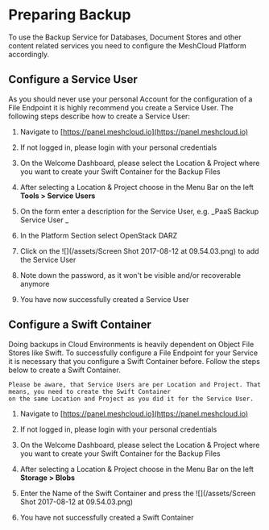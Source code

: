 # Preparing Backup

To use the Backup Service for Databases, Document Stores and other content related services you need to configure the MeshCloud Platform accordingly.

## Configure a Service User

As you should never use your personal Account for the configuration of a File Endpoint it is highly recommend you create a Service User. The following steps describe how to create a Service User:

1. Navigate to [https://panel.meshcloud.io](https://panel.meshcloud.io)

2. If not logged in, please login with your personal credentials

3. On the Welcome Dashboard, please select the Location & Project where you want to create your Swift Container for the Backup Files

4. After selecting a Location & Project choose in the Menu Bar on the left **Tools &gt; Service Users**

5. On the form enter a description for the Service User, e.g. _PaaS Backup Service User _

6. In the Platform Section select OpenStack DARZ

7. Click on the ![](/assets/Screen Shot 2017-08-12 at 09.54.03.png) to add the Service User

8. Note down the password, as it won't be visible and/or recoverable anymore

9. You have now successfully created a Service User

## Configure a Swift Container

Doing backups in Cloud Environments is heavily dependent on Object File Stores like Swift. To successfully configure a File Endpoint for your Service it is necessary that you configure a Swift Container before. Follow the steps below to create a Swift Container.

```
Please be aware, that Service Users are per Location and Project. That means, you need to create the Swift Container 
on the same Location and Project as you did it for the Service User. 
```

1. Navigate to [https://panel.meshcloud.io](https://panel.meshcloud.io)

2. If not logged in, please login with your personal credentials

3. On the Welcome Dashboard, please select the Location & Project where you want to create your Swift Container for the Backup Files

4. After selecting a Location & Project choose in the Menu Bar on the left **Storage &gt; Blobs**

5. Enter the Name of the Swift Container and press the ![](/assets/Screen Shot 2017-08-12 at 09.54.03.png)

6. You have not successfully created a Swift Container



